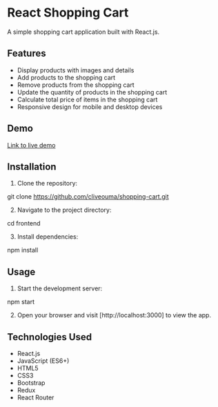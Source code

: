 # React Shopping Cart

A simple shopping cart application built with React.js.

## Features

- Display products with images and details
- Add products to the shopping cart
- Remove products from the shopping cart
- Update the quantity of products in the shopping cart
- Calculate total price of items in the shopping cart
- Responsive design for mobile and desktop devices

## Demo

[Link to live demo](https://its-shopping-cart.vercel.app/) 

## Installation

1. Clone the repository:

git clone https://github.com/cliveouma/shopping-cart.git

2. Navigate to the project directory:

cd frontend

3. Install dependencies:

npm install

## Usage

1. Start the development server:

npm start

2. Open your browser and visit [http://localhost:3000] to view the app.

## Technologies Used

- React.js
- JavaScript (ES6+)
- HTML5
- CSS3
- Bootstrap 
- Redux 
- React Router
